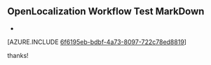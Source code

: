 ## OpenLocalization Workflow Test MarkDown
* 

[AZURE.INCLUDE [6f6195eb-bdbf-4a73-8097-722c78ed8819](calleeMd1.md)]

 
thanks!